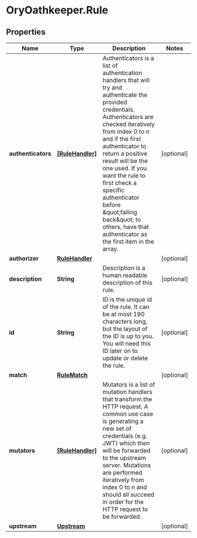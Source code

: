 # OryOathkeeper.Rule

## Properties

| Name               | Type                                | Description                                                                                                                                                                                                                                                                                                                                                                                                              | Notes      |
| ------------------ | ----------------------------------- | ------------------------------------------------------------------------------------------------------------------------------------------------------------------------------------------------------------------------------------------------------------------------------------------------------------------------------------------------------------------------------------------------------------------------ | ---------- |
| **authenticators** | [**[RuleHandler]**](RuleHandler.md) | Authenticators is a list of authentication handlers that will try and authenticate the provided credentials. Authenticators are checked iteratively from index 0 to n and if the first authenticator to return a positive result will be the one used. If you want the rule to first check a specific authenticator before \&quot;falling back\&quot; to others, have that authenticator as the first item in the array. | [optional] |
| **authorizer**     | [**RuleHandler**](RuleHandler.md)   |                                                                                                                                                                                                                                                                                                                                                                                                                          | [optional] |
| **description**    | **String**                          | Description is a human readable description of this rule.                                                                                                                                                                                                                                                                                                                                                                | [optional] |
| **id**             | **String**                          | ID is the unique id of the rule. It can be at most 190 characters long, but the layout of the ID is up to you. You will need this ID later on to update or delete the rule.                                                                                                                                                                                                                                              | [optional] |
| **match**          | [**RuleMatch**](RuleMatch.md)       |                                                                                                                                                                                                                                                                                                                                                                                                                          | [optional] |
| **mutators**       | [**[RuleHandler]**](RuleHandler.md) | Mutators is a list of mutation handlers that transform the HTTP request. A common use case is generating a new set of credentials (e.g. JWT) which then will be forwarded to the upstream server. Mutations are performed iteratively from index 0 to n and should all succeed in order for the HTTP request to be forwarded.                                                                                            | [optional] |
| **upstream**       | [**Upstream**](Upstream.md)         |                                                                                                                                                                                                                                                                                                                                                                                                                          | [optional] |
